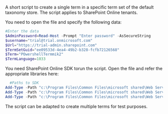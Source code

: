 A short script to create a single term in a specific term set of the default taxonomy store. The script applies to SharePoint Online tenants.
  
 

You need to open the file and specify the following data:

 

```PowerShell
#Enter the data 
$AdminPassword=Read-Host -Prompt "Enter password" -AsSecureString 
$username="trial@trial.onmicrosoft.com" 
$Url="https://trial-admin.sharepoint.com" 
$TermSetGuid="ee09533d-4ea4-49b2-b328-fcfb72126568" 
$Term="POwershellTermmik2" 
$TermLanguage=1033
``` 
 

You need SharePoint Online SDK torun the script. Open the file and refer the appropriate libraries here:

 

```PowerShell
  #Paths to SDK 
Add-Type -Path "c:\Program Files\Common Files\microsoft shared\Web Server Extensions\15\ISAPI\Microsoft.SharePoint.Client.dll"   
Add-Type -Path "c:\Program Files\Common Files\microsoft shared\Web Server Extensions\15\ISAPI\Microsoft.SharePoint.Client.Runtime.dll" 
Add-Type -Path "c:\Program Files\Common Files\microsoft shared\Web Server Extensions\15\ISAPI\Microsoft.SharePoint.Client.Taxonomy.dll"   
``` 
The script can be adapted to create multiple terms for test purposes.

